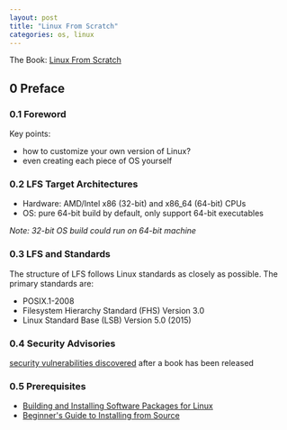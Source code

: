 ```yaml
---
layout: post
title: "Linux From Scratch"
categories: os, linux
---
```


The Book: [Linux From Scratch](https://www.linuxfromscratch.org/lfs/index.html)

## 0 Preface

### 0.1 Foreword

Key points:
* how to customize your own version of Linux?
* even creating each piece of OS yourself

### 0.2 LFS Target Architectures

* Hardware: AMD/Intel x86 (32-bit) and x86_64 (64-bit) CPUs
* OS: pure 64-bit build by default, only support 64-bit executables

_Note: 32-bit OS build could run on 64-bit machine_

### 0.3 LFS and Standards

The structure of LFS follows Linux standards as closely as possible. The primary standards are:
* POSIX.1-2008
* Filesystem Hierarchy Standard (FHS) Version 3.0
* Linux Standard Base (LSB) Version 5.0 (2015)

### 0.4 Security Advisories

[security vulnerabilities discovered](https://www.linuxfromscratch.org/lfs/advisories/12.1.html) after a book has been released

### 0.5 Prerequisites

* [Building and Installing Software Packages for Linux](https://tldp.org/HOWTO/Software-Building-HOWTO.html)
* [Beginner's Guide to Installing from Source](https://moi.vonos.net/linux/beginners-installing-from-source/)
